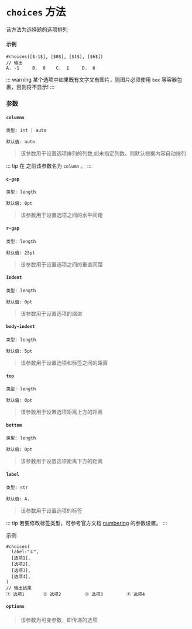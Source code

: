 # `choices` 方法

该方法为选择题的选项排列

#### 示例
```typst
#choices([$-1$], [$0$], [$1$], [$6$])
// 输出
A. -1     B.  0    C.  1     D.  6
```
::: warning
  某个选项中如果既有文字又有图片，则图片必须使用 `box` 等容器包裹，否则将不显示!
:::
### 参数

#### `columns` <Badge type="warning" text="^0.1.8" />

`类型: int | auto`

`默认值: auto`
>该参数用于设置选项排列的列数,如未指定列数，则默认根据内容自动排列

::: tip
在 <Badge type="warning" text="0.1.8" /> 之前该参数名为 `column` 。
:::

#### `c-gap`

`类型: length`

`默认值: 0pt`
>该参数用于设置选项之间的水平间距

#### `r-gap`

`类型: length`

`默认值: 25pt`
>该参数用于设置选项之间的垂直间距

#### `indent`

`类型: length`

`默认值: 0pt`
>该参数用于设置选项的缩进

#### `body-indent`

`类型: length`

`默认值: 5pt`
>该参数用于设置选项和标签之间的距离

#### `top`

`类型: length`

`默认值: 0pt`
>该参数用于设置选项距离上方的距离

#### `bottom`

`类型: length`

`默认值: 0pt`
>该参数用于设置选项距离下方的距离

#### `label`

`类型: str`

`默认值: A.`

>该参数用于设置选项的标签

::: tip
若要修改标签类型，可参考官方文档 [numbering](https://typst.app/docs/reference/model/numbering/) 的参数设置。
:::

示例
```typst
#choices(
  label:"①",
  [选项1],
  [选项2],
  [选项3],
  [选项4],
)
// 输出结果
① 选项1       ② 选项2         ③ 选项3         ④ 选项4
```

#### `options`

>该参数为可变参数，即传递的选项


